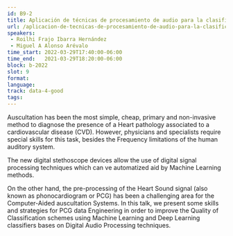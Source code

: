 ```yaml
---
id: B9-2
title: Aplicación de técnicas de procesamiento de audio para la clasificación de fonocardiogramas 
url: /aplicacion-de-tecnicas-de-procesamiento-de-audio-para-la-clasificacion-de-fonocardiogramas
speakers:
 - Roilhi Frajo Ibarra Hernández
 - Miguel A Alonso Arévalo
time_start: 2022-03-29T17:40:00-06:00
time_end:   2021-03-29T18:20:00-06:00
block: b-2022
slot: 9
format: 
language: 
track: data-4-good
tags:
---
```


Auscultation has been the most simple, cheap, primary and non-invasive method to diagnose the presence of a Heart pathology associated to a cardiovascular disease (CVD). However, physicians and specialists require special skills for this task, besides the Frequency limitations of the human auditory system. 

The new digital stethoscope devices allow the use of digital signal processing techniques which can ve automatized aid by Machine Learning methods. 

On the other hand, the pre-processing of the Heart Sound signal (also known as phonocardiogram or PCG) has been a challenging area for the Computer-Aided auscultation Systems. 
In this talk, we present some skills and strategies for PCG data Engineering in order to improve the Quality of Classification schemes using Machine Learning and Deep Learning classifiers bases on Digital Audio Processing techniques.


